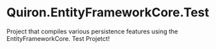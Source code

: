 # Quiron.EntityFrameworkCore.Test
Project that compiles various persistence features using the EntityFrameworkCore. Test Projetct!
